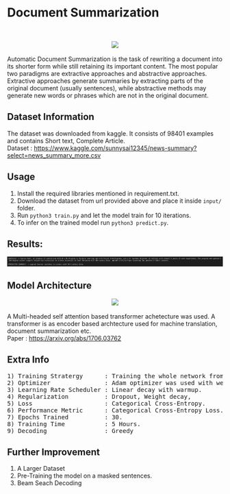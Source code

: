 # Document Summarization 

</br>
<p align="center">
  <img src="https://images.squarespace-cdn.com/content/55ff6aece4b0ad2d251b3fee/1522758193315-MXEB72GR74GA8T47LOHF/tumblr_inline_och5k95kSe1ta78fg_540.png?content-type=image%2Fpng" height="200"/>
</p> 

Automatic Document Summarization is the task of rewriting a document into its shorter form while still retaining its important content. The most popular two paradigms are extractive approaches and abstractive approaches. Extractive approaches generate summaries by extracting parts of the original document (usually sentences), while abstractive methods may generate new words or phrases which are not in the original document.


## Dataset Information

The dataset was downloaded from kaggle. It consists of 98401 examples and contains  Short text, Complete Article. </br>
Dataset : https://www.kaggle.com/sunnysai12345/news-summary?select=news_summary_more.csv

## Usage

1) Install the required libraries mentioned in requirement.txt.
2) Download the dataset from url provided above and place it inside ``` input/ ``` folder.
3) Run ```python3 train.py``` and let the model train for 10 iterations.
4) To infer on the trained model run ```python3 predict.py```.

## Results:
  <img src="https://github.com/ShivamRajSharma/PyTorch/blob/master/Document%20Summarization/Output/output.png"/>


## Model Architecture 

<p align="center">
  <img src="https://jalammar.github.io/images/t/transformer_resideual_layer_norm_3.png" height="300"/>
</p>

A Multi-headed self attention based transformer achetecture was used. A transformer is as encoder based archtecture used for machine translation, document summarization etc.</br>
Paper : https://arxiv.org/abs/1706.03762


## Extra Info
<pre>
1) Training Stratergy      : Training the whole network from scratch.
2) Optimizer               : Adam optimizer was used with weight decay.
3) Learning Rate Scheduler : Linear decay with warmup.
4) Regularization          : Dropout, Weight decay, 
5) Loss                    : Categorical Cross-Entropy.
6) Performance Metric      : Categorical Cross-Entropy Loss.
7) Epochs Trained          : 30.
8) Training Time           : 5 Hours.
9) Decoding                : Greedy
</pre>

## Further Improvement 
1) A Larger Dataset
2) Pre-Training the model on a masked sentences.
3) Beam Seach Decoding
